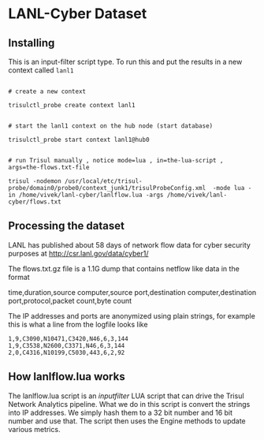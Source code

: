LANL-Cyber Dataset 
=============

## Installing

This is an input-filter script type. To run this and put the results in a new context called `lanl1` 


````

# create a new context

trisulctl_probe create context lanl1


# start the lanl1 context on the hub node (start database)

trisulctl_probe start context lanl1@hub0 


# run Trisul manually , notice mode=lua , in=the-lua-script , args=the-flows.txt-file

trisul -nodemon /usr/local/etc/trisul-probe/domain0/probe0/context_junk1/trisulProbeConfig.xml  -mode lua -in /home/vivek/lanl-cyber/lanlflow.lua -args /home/vivek/lanl-cyber/flows.txt

````


## Processing the dataset 


LANL has published about 58 days of network flow data for cyber security purposes at
http://csr.lanl.gov/data/cyber1/

The flows.txt.gz file is a 1.1G dump that contains netflow like data in the format

time,duration,source computer,source port,destination computer,destination port,protocol,packet count,byte count

The IP addresses and ports are anonymized using plain strings, for example this is what a line from the logfile looks like 

````
1,9,C3090,N10471,C3420,N46,6,3,144
1,9,C3538,N2600,C3371,N46,6,3,144
2,0,C4316,N10199,C5030,443,6,2,92
````


How lanlflow.lua works
----------------------
The lanlflow.lua script is an *inputfilter* LUA script that can drive the Trisul Network Analytics pipeline. 
What we do in this script is convert the strings into IP addresses. We simply hash them to a 32 bit number and 16 bit number and use that.  The script then uses the Engine methods to update various metrics.



